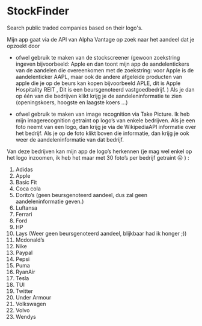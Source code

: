 # StockFinder
Search public traded companies based on their logo's.


Mijn app gaat via de API van Alpha Vantage op zoek naar het aandeel dat je opzoekt door  

- ofwel gebruik te maken van de stockscreener (gewoon zoekstring ingeven bijvoorbeeld: 
  Apple en dan toont mijn app de aandelentickers van de aandelen die overeenkomen met de zoekstring: 
  voor Apple is de aandelenticker AAPL, maar ook de andere afgeleide producten van apple die je op de 
  beurs kan kopen bijvoorbeeld APLE, dit is Apple Hospitality REIT , Dit is een beursgenoteerd vastgoedbedrijf. ) 
  Als je dan op één van die bedrijven klikt krijg je de aandeleninformatie te zien (openingskoers, hoogste en laagste koers …)

-	ofwel gebruik te maken van image recognition via Take Picture.
  Ik heb mijn imagerecognition getraint op logo’s van enkele bedrijven. 
  Als je een foto neemt van een logo, dan krijg je via de WikipediaAPI informatie over het bedrijf. 
  Als je op de foto klikt boven die informatie, dan krijg je ook weer de aandeleninformatie van dat bedrijf.

Van deze bedrijven kan mijn app de logo’s herkennen (je mag wel enkel op het logo inzoomen, ik heb het maar met 30 foto’s per bedrijf getraint 😛 ) :
1.	Adidas
2.	Apple
3.	Basic Fit
4.	Coca cola
5.	Dorito’s (geen beursgenoteerd aandeel, dus zal geen aandeleninformatie geven.)
6.	Luftansa
7.	Ferrari
8.	Ford
9.	HP
10.	Lays (Weer geen beursgenoteerd aandeel, blijkbaar had ik honger ;))
11.	Mcdonald’s
12.	Nike
13.	Paypal
14.	Pepsi
15.	Puma
16.	RyanAir
17.	Tesla
18.	TUI
19.	Twitter
20.	Under Armour
21.	Volkswagen
22.	Volvo
23.	Wendys
